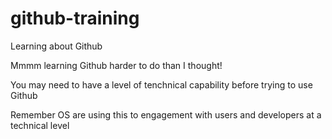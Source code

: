 # github-training
Learning about Github

Mmmm  learning Github harder to do than I thought!

You may need to have a level of tenchnical capability before trying to use Github

Remember OS are using this to engagement with users and developers at a technical level
